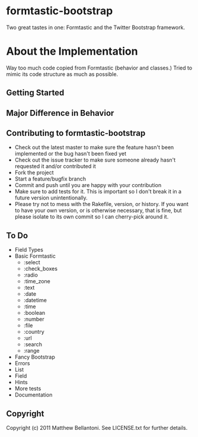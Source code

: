 # formtastic-bootstrap

Two great tastes in one: Formtastic and the Twitter Bootstrap framework.


# About the Implementation

Way too much code copied from Formtastic (behavior and classes.)
Tried to mimic its code structure as much as possible.

## Getting Started

## Major Difference in Behavior

## Contributing to formtastic-bootstrap
 
* Check out the latest master to make sure the feature hasn't been implemented or the bug hasn't been fixed yet
* Check out the issue tracker to make sure someone already hasn't requested it and/or contributed it
* Fork the project
* Start a feature/bugfix branch
* Commit and push until you are happy with your contribution
* Make sure to add tests for it. This is important so I don't break it in a future version unintentionally.
* Please try not to mess with the Rakefile, version, or history. If you want to have your own version, or is otherwise necessary, that is fine, but please isolate to its own commit so I can cherry-pick around it.

## To Do
* Field Types
 * Basic Formtastic
   * :select
   * :check_boxes
   * :radio
   * :time_zone
   * :text
   * :date
   * :datetime
   * :time
   * :boolean
   * :number
   * :file
   * :country
   * :url
   * :search
   * :range
 * Fancy Bootstrap
* Errors
 * List
 * Field
* Hints
* More tests
* Documentation


## Copyright

Copyright (c) 2011 Matthew Bellantoni. See LICENSE.txt for further details.

